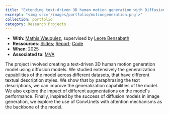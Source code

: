 ```yaml
---
title: "Extending text-driven 3D human motion generation with Diffusion Models using LLM paraphrasing"
excerpt: "<img src='/images/portfolio/motiongeneration.png'>"
collection: portfolio
category: Research Projects
---
```


* __With__: [Mathis Wauquiez](https://github.com/mathis-wauquiez), supervised by [Leore Bensabath](https://imagine-lab.enpc.fr/staff-members/leore-bensabath/)
* __Ressources__: [Slides](/files/portfolio/recvis_fp_slides.pdf); [Report](/files/portfolio/recvis_fp_report.pdf); [Code](https://github.com/MathisWauquiezz/RecVisFP)
* __When__: 2025
* __Associated to__: [MVA](https://www.master-mva.com/)

The project involved creating a text-driven 3D human motion generation model using diffusion models. We studied extensively the generalization capabilities of the model across different datasets, that have different textual description styles. We show that by paraphrasing the text descriptions, we can improve the generalization capabilities of the model. We also explore the impact of different augmentations on the model's performance. Finally, inspired by the success of diffusion models in image generation, we explore the use of ConvUnets with attention mechanisms as the backbone of the model.